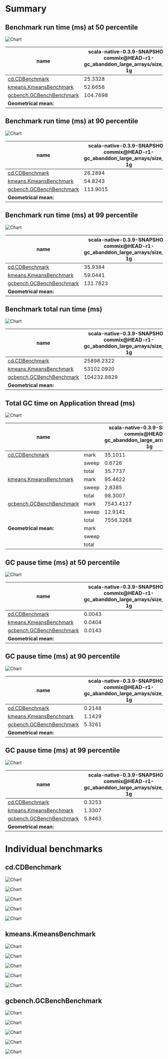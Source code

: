 # Summary
## Benchmark run time (ms) at 50 percentile 
![Chart](relative_percentile_50.png)

|name | scala-native-0.3.9-SNAPSHOT-commix@HEAD-r1-gc_abanddon_large_arrays/size_1g-1g|
| -- | -- |
|[cd.CDBenchmark](#cdcdbenchmark)|25.3328|
|[kmeans.KmeansBenchmark](#kmeanskmeansbenchmark)|52.6656|
|[gcbench.GCBenchBenchmark](#gcbenchgcbenchbenchmark)|104.7698|
| __Geometrical mean:__||
## Benchmark run time (ms) at 90 percentile 
![Chart](relative_percentile_90.png)

|name | scala-native-0.3.9-SNAPSHOT-commix@HEAD-r1-gc_abanddon_large_arrays/size_1g-1g|
| -- | -- |
|[cd.CDBenchmark](#cdcdbenchmark)|26.2894|
|[kmeans.KmeansBenchmark](#kmeanskmeansbenchmark)|54.8243|
|[gcbench.GCBenchBenchmark](#gcbenchgcbenchbenchmark)|113.9015|
| __Geometrical mean:__||
## Benchmark run time (ms) at 99 percentile 
![Chart](relative_percentile_99.png)

|name | scala-native-0.3.9-SNAPSHOT-commix@HEAD-r1-gc_abanddon_large_arrays/size_1g-1g|
| -- | -- |
|[cd.CDBenchmark](#cdcdbenchmark)|35.9384|
|[kmeans.KmeansBenchmark](#kmeanskmeansbenchmark)|59.0441|
|[gcbench.GCBenchBenchmark](#gcbenchgcbenchbenchmark)|131.7823|
| __Geometrical mean:__||
## Benchmark total run time (ms) 
![Chart](relative_total.png)

|name | scala-native-0.3.9-SNAPSHOT-commix@HEAD-r1-gc_abanddon_large_arrays/size_1g-1g|
| -- | -- |
|[cd.CDBenchmark](#cdcdbenchmark)|25898.2322|
|[kmeans.KmeansBenchmark](#kmeanskmeansbenchmark)|53102.0920|
|[gcbench.GCBenchBenchmark](#gcbenchgcbenchbenchmark)|104232.8829|
| __Geometrical mean:__||
## Total GC time on Application thread (ms) 
![Chart](relative_gc_total.png)

|name |  | scala-native-0.3.9-SNAPSHOT-commix@HEAD-r1-gc_abanddon_large_arrays/size_1g-1g|
| -- | -- | -- |
|[cd.CDBenchmark](#cdcdbenchmark)|mark|35.1011|
||sweep|0.6726|
||total|35.7737|
|[kmeans.KmeansBenchmark](#kmeanskmeansbenchmark)|mark|95.4622|
||sweep|2.8385|
||total|98.3007|
|[gcbench.GCBenchBenchmark](#gcbenchgcbenchbenchmark)|mark|7543.4127|
||sweep|12.9141|
||total|7556.3268|
|__Geometrical mean:__|mark||
||sweep||
||total||
## GC pause time (ms) at 50 percentile 
![Chart](relative_gc_percentile_50.png)

|name | scala-native-0.3.9-SNAPSHOT-commix@HEAD-r1-gc_abanddon_large_arrays/size_1g-1g|
| -- | -- |
|[cd.CDBenchmark](#cdcdbenchmark)|0.0043|
|[kmeans.KmeansBenchmark](#kmeanskmeansbenchmark)|0.0404|
|[gcbench.GCBenchBenchmark](#gcbenchgcbenchbenchmark)|0.0143|
| __Geometrical mean:__||
## GC pause time (ms) at 90 percentile 
![Chart](relative_gc_percentile_90.png)

|name | scala-native-0.3.9-SNAPSHOT-commix@HEAD-r1-gc_abanddon_large_arrays/size_1g-1g|
| -- | -- |
|[cd.CDBenchmark](#cdcdbenchmark)|0.2148|
|[kmeans.KmeansBenchmark](#kmeanskmeansbenchmark)|1.1429|
|[gcbench.GCBenchBenchmark](#gcbenchgcbenchbenchmark)|5.3261|
| __Geometrical mean:__||
## GC pause time (ms) at 99 percentile 
![Chart](relative_gc_percentile_99.png)

|name | scala-native-0.3.9-SNAPSHOT-commix@HEAD-r1-gc_abanddon_large_arrays/size_1g-1g|
| -- | -- |
|[cd.CDBenchmark](#cdcdbenchmark)|0.3253|
|[kmeans.KmeansBenchmark](#kmeanskmeansbenchmark)|1.3307|
|[gcbench.GCBenchBenchmark](#gcbenchgcbenchbenchmark)|5.8463|
| __Geometrical mean:__||
# Individual benchmarks
## cd.CDBenchmark
![Chart](percentile_cd.CDBenchmark.png)

![Chart](gc_pause_times_cd.CDBenchmark.png)

![Chart](example_run_0_cd.CDBenchmark.png)

![Chart](example_gc_last__conf0_0_cd.CDBenchmark.png)

![Chart](example_gc_last_batches_conf0_0_cd.CDBenchmark.png)

## kmeans.KmeansBenchmark
![Chart](percentile_kmeans.KmeansBenchmark.png)

![Chart](gc_pause_times_kmeans.KmeansBenchmark.png)

![Chart](example_run_0_kmeans.KmeansBenchmark.png)

![Chart](example_gc_last__conf0_0_kmeans.KmeansBenchmark.png)

![Chart](example_gc_last_batches_conf0_0_kmeans.KmeansBenchmark.png)

## gcbench.GCBenchBenchmark
![Chart](percentile_gcbench.GCBenchBenchmark.png)

![Chart](gc_pause_times_gcbench.GCBenchBenchmark.png)

![Chart](example_run_0_gcbench.GCBenchBenchmark.png)

![Chart](example_gc_last__conf0_0_gcbench.GCBenchBenchmark.png)

![Chart](example_gc_last_batches_conf0_0_gcbench.GCBenchBenchmark.png)

